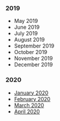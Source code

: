 ### 2019

* May 2019
* June 2019
* July 2019
* August 2019
* September 2019
* October 2019
* November 2019
* December 2019

### 2020

* [January 2020](./2020/01_2020_instagram_posts.md)
* [February 2020](./2020/02_2020_instagram_posts.md)
* [March 2020](./2020/03_2020_instagram_posts.md)
* [April 2020](./2020/04_2020_instagram_posts.md)